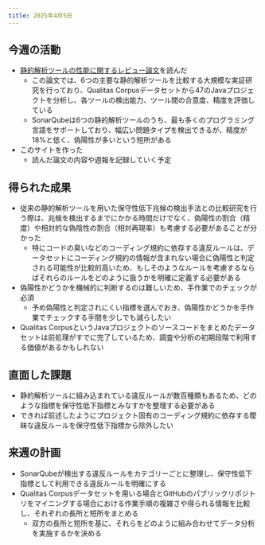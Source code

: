 ```yaml
---
title: 2025年4月5日
---
```

## 今週の活動
- [静的解析ツールの性能に関するレビュー論文](https://doi.org/10.1016/j.jss.2022.111575)を読んだ
	- この論文では、6つの主要な静的解析ツールを比較する大規模な実証研究を行っており、Qualitas Corpusデータセットから47のJavaプロジェクトを分析し、各ツールの検出能力、ツール間の合意度、精度を評価している
	- SonarQubeは6つの静的解析ツールのうち、最も多くのプログラミング言語をサポートしており、幅広い問題タイプを検出できるが、精度が18%と低く、偽陽性が多いという短所がある
- このサイトを作った
	- 読んだ論文の内容や週報を記録していく予定
## 得られた成果
- 従来の静的解析ツールを用いた保守性低下兆候の検出手法との比較研究を行う際は、兆候を検出するまでにかかる時間だけでなく、偽陽性の割合（精度）や相対的な偽陰性の割合（相対再現率）も考慮する必要があることが分かった
	- 特にコードの臭いなどのコーディング規約に依存する違反ルールは、データセットにコーディング規約の情報が含まれない場合に偽陽性と判定される可能性が比較的高いため、もしそのようなルールを考慮するならばそれらのルールをどのように扱うかを明確に定義する必要がある
- 偽陽性かどうかを機械的に判断するのは難しいため、手作業でのチェックが必須
	- 予め偽陽性と判定されにくい指標を選んでおき、偽陽性かどうかを手作業でチェックする手間を少しでも減らしたい
- Qualitas CorpusというJavaプロジェクトのソースコードをまとめたデータセットは前処理がすでに完了しているため、調査や分析の初期段階で利用する価値があるかもしれない
## 直面した課題
- 静的解析ツールに組み込まれている違反ルールが数百種類もあるため、どのような指標を保守性低下指標とみなすかを整理する必要がある
- できれば前述したようにプロジェクト固有のコーディング規約に依存する曖昧な違反ルールを保守性低下指標から除外したい
## 来週の計画
- SonarQubeが検出する違反ルールをカテゴリーごとに整理し、保守性低下指標として利用できる違反ルールを明確にする
- Qualitas Corpusデータセットを用いる場合とGitHubのパブリックリポジトリをマイニングする場合における作業手順の複雑さや得られる情報を比較し、それぞれの長所と短所をまとめる
	- 双方の長所と短所を基に、それらをどのように組み合わせてデータ分析を実施するかを決める